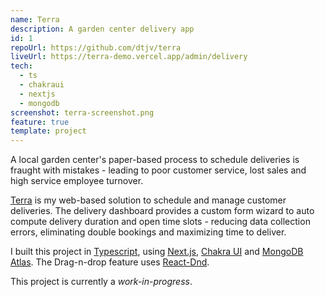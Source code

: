 ```yaml
---
name: Terra
description: A garden center delivery app
id: 1
repoUrl: https://github.com/dtjv/terra
liveUrl: https://terra-demo.vercel.app/admin/delivery
tech:
  - ts
  - chakraui
  - nextjs
  - mongodb
screenshot: terra-screenshot.png
feature: true
template: project
---
```


<!-- intro -->

A local garden center's paper-based process to schedule deliveries is fraught
with mistakes - leading to poor customer service, lost sales and high service
employee turnover.

[Terra](https://terra-demo.vercel.app/admin/delivery) is my web-based solution
to schedule and manage customer deliveries. The delivery dashboard provides a
custom form wizard to auto compute delivery duration and open time slots -
reducing data collection errors, eliminating double bookings and maximizing time
to deliver.

I built this project in [Typescript](https://www.typescriptlang.org/), using
[Next.js](https://nextjs.org/), [Chakra UI](https://chakra-ui.com/) and
[MongoDB Atlas](https://www.mongodb.com/cloud/atlas). The Drag-n-drop feature
uses [React-Dnd](https://react-dnd.github.io/react-dnd/about).

This project is currently a _work-in-progress_.

<!-- intro -->
